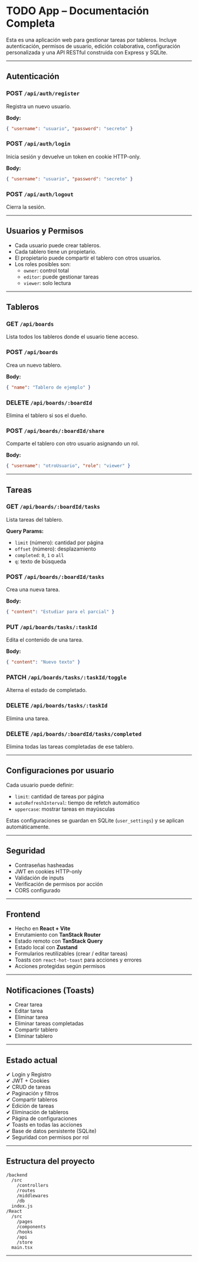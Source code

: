# TODO App – Documentación Completa

Esta es una aplicación web para gestionar tareas por tableros. Incluye autenticación, permisos de usuario, edición colaborativa, configuración personalizada y una API RESTful construida con Express y SQLite.

---

## Autenticación

### POST `/api/auth/register`
Registra un nuevo usuario.

**Body:**
```json
{ "username": "usuario", "password": "secreto" }
```

### POST `/api/auth/login`
Inicia sesión y devuelve un token en cookie HTTP-only.

**Body:**
```json
{ "username": "usuario", "password": "secreto" }
```

### POST `/api/auth/logout`
Cierra la sesión.

---

## Usuarios y Permisos

- Cada usuario puede crear tableros.
- Cada tablero tiene un propietario.
- El propietario puede compartir el tablero con otros usuarios.
- Los roles posibles son:
  - `owner`: control total
  - `editor`: puede gestionar tareas
  - `viewer`: solo lectura

---

## Tableros

### GET `/api/boards`
Lista todos los tableros donde el usuario tiene acceso.

### POST `/api/boards`
Crea un nuevo tablero.

**Body:**
```json
{ "name": "Tablero de ejemplo" }
```

### DELETE `/api/boards/:boardId`
Elimina el tablero si sos el dueño.

### POST `/api/boards/:boardId/share`
Comparte el tablero con otro usuario asignando un rol.

**Body:**
```json
{ "username": "otroUsuario", "role": "viewer" }
```

---

## Tareas

### GET `/api/boards/:boardId/tasks`
Lista tareas del tablero.

**Query Params:**

- `limit` (número): cantidad por página
- `offset` (número): desplazamiento
- `completed`: `0`, `1` o `all`
- `q`: texto de búsqueda

### POST `/api/boards/:boardId/tasks`
Crea una nueva tarea.

**Body:**
```json
{ "content": "Estudiar para el parcial" }
```

### PUT `/api/boards/tasks/:taskId`
Edita el contenido de una tarea.

**Body:**
```json
{ "content": "Nuevo texto" }
```

### PATCH `/api/boards/tasks/:taskId/toggle`
Alterna el estado de completado.

### DELETE `/api/boards/tasks/:taskId`
Elimina una tarea.

### DELETE `/api/boards/:boardId/tasks/completed`
Elimina todas las tareas completadas de ese tablero.

---

## Configuraciones por usuario

Cada usuario puede definir:

- `limit`: cantidad de tareas por página
- `autoRefreshInterval`: tiempo de refetch automático
- `uppercase`: mostrar tareas en mayúsculas

Estas configuraciones se guardan en SQLite (`user_settings`) y se aplican automáticamente.

---

## Seguridad

- Contraseñas hasheadas
- JWT en cookies HTTP-only
- Validación de inputs
- Verificación de permisos por acción
- CORS configurado

---

## Frontend

- Hecho en **React + Vite**
- Enrutamiento con **TanStack Router**
- Estado remoto con **TanStack Query**
- Estado local con **Zustand**
- Formularios reutilizables (crear / editar tareas)
- Toasts con `react-hot-toast` para acciones y errores
- Acciones protegidas según permisos

---

## Notificaciones (Toasts)

- Crear tarea
- Editar tarea
- Eliminar tarea
- Eliminar tareas completadas
- Compartir tablero
- Eliminar tablero

---

## Estado actual

✔ Login y Registro  
✔ JWT + Cookies  
✔ CRUD de tareas  
✔ Paginación y filtros  
✔ Compartir tableros  
✔ Edición de tareas  
✔ Eliminación de tableros  
✔ Página de configuraciones  
✔ Toasts en todas las acciones  
✔ Base de datos persistente (SQLite)  
✔ Seguridad con permisos por rol

---

## Estructura del proyecto

```
/backend
  /src
    /controllers
    /routes
    /middlewares
    /db
  index.js
/React
  /src
    /pages
    /components
    /hooks
    /api
    /store
  main.tsx
```
---